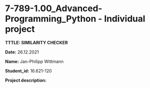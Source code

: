# 7-789-1.00_Advanced-Programming_Python - Individual project

**TTTLE: SIMILARITY CHECKER**

**Date:** 26.12.2021

**Name:** Jan-Philipp Wittmann

**Student_id:** 16.621-120

**Project description:**
